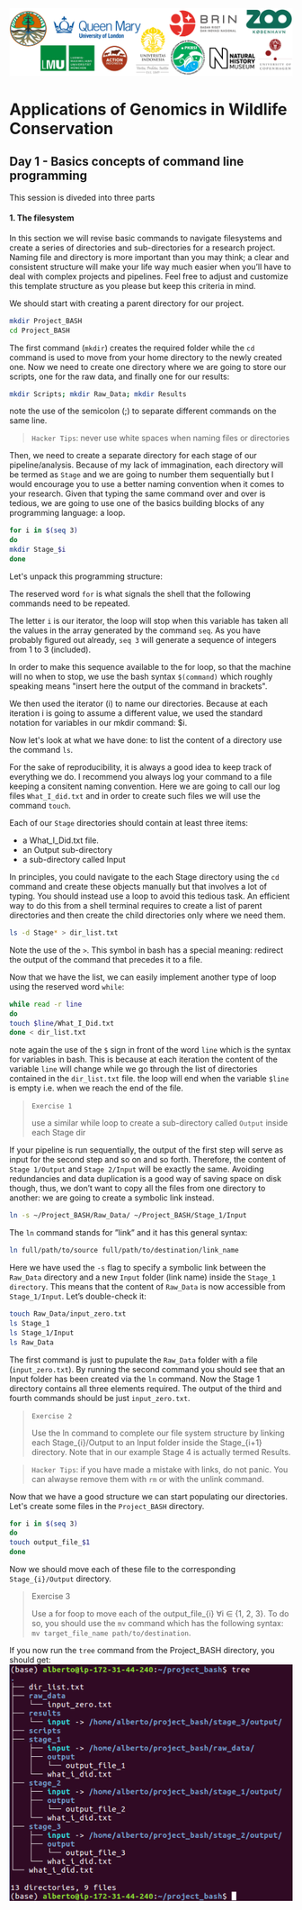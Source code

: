 ![Workshop-logo](../IM/LOGO_new.png)
# Applications of Genomics in Wildlife Conservation

## Day 1 - Basics concepts of command line programming
This session is diveded into three parts


#### 1. The filesystem 
In this section we will revise basic commands to navigate filesystems and create a series of directories and sub-directories for a research project. Naming file and directory is more important than you may think; a clear and consistent structure will make your life way much easier when you’ll have to deal with complex projects and pipelines. Feel free to adjust and customize this template structure as you please but keep this criteria in mind.

We should start with creating a parent directory for our project. 
```sh
mkdir Project_BASH 
cd Project_BASH
```
The first command (`mkdir`) creates the required folder while the `cd` command is used to move from your home directory to the newly created one. Now we need to create one directory where we are going to store our scripts, one for the raw data, and finally one for our results:

```sh
mkdir Scripts; mkdir Raw_Data; mkdir Results
```
note the use of the semicolon (;) to separate different commands on the same line.
> `Hacker Tips`: never use white spaces when naming files or directories

Then, we need to create a separate directory for each stage of our pipeline/analysis. Because of my lack of immagination, each directory will be termed as `Stage` and we are going to number them sequentially but I would encourage you to use a better naming
convention when it comes to your research. Given that typing the same command over and over is tedious, we are going to use one of the basics building blocks of any programming language: a loop.  

```sh
for i in $(seq 3)
do
mkdir Stage_$i
done
```
Let's unpack this programming structure:

The reserved word `for` is what signals the shell that the following commands need to be repeated.

The letter `i` is our iterator, the loop will stop when this variable has taken all the values in the array generated by the command `seq`. As you have probably figured out already, `seq 3` will generate a sequence of integers from 1 to 3 (included).  

In order to make this sequence available to the for loop, so that the machine will no when to stop, we use the bash syntax `$(command)` which roughly speaking means "insert here the output of the command in brackets". 

We then used the iterator (i) to name our directories. Because at each iteration i is going to assume a different value, we used the standard notation for variables in our mkdir command: $i.

Now let's look at what we have done: to list the content of a directory use the command `ls`.

For the sake of reproducibility, it is always a good idea to keep track of everything we do. I recommend you always log your command to a file keeping a consitent naming convention. Here we are going to call our log files `What_I_did.txt` and in order to create such files we will use the command `touch`. 

Each of our `Stage` directories should contain at least three items:
- a What_I_Did.txt file.
- an Output sub-directory
- a sub-directory called Input

In principles, you could navigate to the each Stage directory using the `cd` command and create these objects manually but that involves a lot of typing. You should instead use a loop to avoid this tedious task. An efficient way to do this from a shell terminal requires to create a list of parent directories and then create the child directories only where we need them.
```sh
ls -d Stage* > dir_list.txt
```
Note the use of the `>`. This symbol in bash has a special meaning: redirect the output of the command that precedes it to a file.

Now that we have the list, we can easily implement another type of loop using the reserved word `while`:
```sh
while read -r line
do
touch $line/What_I_Did.txt
done < dir_list.txt
```
note again the use of the `$` sign in front of the word `line` which is the syntax for variables in bash. This is because at each iteration the content of the variable `line` will change while we go through the list of directories contained in the `dir_list.txt` file. the loop will end when the variable `$line` is empty i.e. when we reach the end of the file.

> `Exercise 1`
>
> use a similar while loop to create a sub-directory called `Output` inside each Stage dir

If your pipeline is run sequentially, the output of the first step will serve as input for the second step and so on and so forth. Therefore, the content of `Stage 1/Output` and `Stage 2/Input` will be exactly the same. Avoiding redundancies and data duplication is a good way of saving space on disk though, thus, we don’t want to copy all the files from one directory to another: we are going to create a symbolic link instead.
```sh
ln -s ~/Project_BASH/Raw_Data/ ~/Project_BASH/Stage_1/Input
```
The `ln` command stands for ”link” and it has this general syntax:
```sh
ln full/path/to/source full/path/to/destination/link_name
```
Here we have used the `-s` flag to specify a symbolic link between the `Raw_Data` directory and a new `Input` folder (link name) inside the `Stage_1 directory`. This means that the content of `Raw_Data` is now accessible from `Stage_1/Input`. Let’s double-check it:
```sh
touch Raw_Data/input_zero.txt
ls Stage_1
ls Stage_1/Input
ls Raw_Data
```
The first command is just to pupulate the `Raw_Data` folder with a file (`input_zero.txt`). By running the second command you should see that an Input folder has been created via the `ln` command. Now the Stage 1 directory contains all three elements required. The output of the third and fourth commands should be just `input_zero.txt`.

> `Exercise 2`
>
> Use the ln command to complete our file system structure by linking each Stage_{i}/Output to an Input folder inside the Stage_{i+1} directory. Note that in our example Stage 4 is actually termed Results.

> `Hacker Tips`: if you have made a mistake with links, do not panic. You can alwayse remove them with `rm` or with the unlink command.

Now that we have a good structure we can start populating our directories. Let's create some files in the `Project_BASH` directory.

```sh
for i in $(seq 3)
do
touch output_file_$1
done
```
Now we should move each of these file to the corresponding `Stage_{i}/Output` directory.

> Exercise 3
>
> Use a for foop to move each of the output_file_{i} ∀i ∈ {1, 2, 3}.
To do so, you should use the `mv` command which has the following syntax: `mv target_file_name path/to/destination`.

If you now run the `tree` command from the Project_BASH directory, you should get:
![Workshop-logo](../IM/bash_tree.png)


